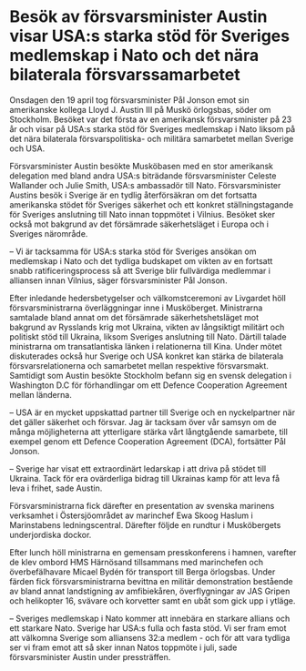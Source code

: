 # Besök av försvarsminister Austin visar USA:s starka stöd för Sveriges medlemskap i Nato och det nära bilaterala försvarssamarbetet

Onsdagen den 19 april tog försvarsminister Pål Jonson emot sin amerikanske kollega Lloyd J. Austin III på Muskö örlogsbas, söder om Stockholm. Besöket var det första av en amerikansk försvarsminister på 23 år och visar på USA:s starka stöd för Sveriges medlemskap i Nato liksom på det nära bilaterala försvarspolitiska- och militära samarbetet mellan Sverige och USA.

Försvarsminister Austin besökte Musköbasen med en stor amerikansk delegation med bland andra USA:s biträdande försvarsminister Celeste Wallander och Julie Smith, USA:s ambassadör till Nato. Försvarsminister Austins besök i Sverige är en tydlig återförsäkran om det fortsatta amerikanska stödet för Sveriges säkerhet och ett konkret ställningstagande för Sveriges anslutning till Nato innan toppmötet i Vilnius. Besöket sker också mot bakgrund av det försämrade säkerhetsläget i Europa och i Sveriges närområde.

– Vi är tacksamma för USA:s starka stöd för Sveriges ansökan om medlemskap i Nato och det tydliga budskapet om vikten av en fortsatt snabb ratificeringsprocess så att Sverige blir fullvärdiga medlemmar i alliansen innan Vilnius, säger försvarsminister Pål Jonson.

Efter inledande hedersbetygelser och välkomstceremoni av Livgardet höll försvarsministrarna överläggningar inne i Musköberget. Ministrarna samtalade bland annat om det försämrade säkerhetshetsläget mot bakgrund av Rysslands krig mot Ukraina, vikten av långsiktigt militärt och politiskt stöd till Ukraina, liksom Sveriges anslutning till Nato. Därtill talade ministrarna om transatlantiska länken i relationerna till Kina. Under mötet diskuterades också hur Sverige och USA konkret kan stärka de bilaterala försvarsrelationerna och samarbetet mellan respektive försvarsmakt. Samtidigt som Austin besökte Stockholm befann sig en svensk delegation i Washington D.C för förhandlingar om ett Defence Cooperation Agreement mellan länderna.

– USA är en mycket uppskattad partner till Sverige och en nyckelpartner när det gäller säkerhet och försvar. Jag är tacksam över vår samsyn om de många möjligheterna att ytterligare stärka vårt långtgående samarbete, till exempel genom ett Defence Cooperation Agreement (DCA), fortsätter Pål Jonson.

– Sverige har visat ett extraordinärt ledarskap i att driva på stödet till Ukraina. Tack för era ovärderliga bidrag till Ukrainas kamp för att leva få leva i frihet, sade Austin.

Försvarsministrarna fick därefter en presentation av svenska marinens verksamhet i Östersjöområdet av marinchef Ewa Skoog Haslum i Marinstabens ledningscentral. Därefter följde en rundtur i Musköbergets underjordiska dockor.

Efter lunch höll ministrarna en gemensam presskonferens i hamnen, varefter de klev ombord HMS Härnösand tillsammans med marinchefen och överbefälhavare Micael Bydén för transport till Berga örlogsbas. Under färden fick försvarsministrarna bevittna en militär demonstration bestående av bland annat landstigning av amfibiekåren, överflygningar av JAS Gripen och helikopter 16, svävare och korvetter samt en ubåt som gick upp i ytläge.

– Sveriges medlemskap i Nato kommer att innebära en starkare allians och ett starkare Nato. Sverige har USA:s fulla och fasta stöd. Vi ser fram emot att välkomna Sverige som alliansens 32:a medlem - och för att vara tydliga ser vi fram emot att så sker innan Natos toppmöte i juli, sade försvarsminister Austin under pressträffen.
